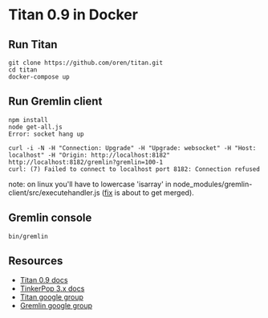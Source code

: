# Titan 0.9 in Docker

## Run Titan

```
git clone https://github.com/oren/titan.git
cd titan
docker-compose up
```

## Run Gremlin client

```
npm install
node get-all.js
Error: socket hang up
```
```
curl -i -N -H "Connection: Upgrade" -H "Upgrade: websocket" -H "Host: localhost" -H "Origin: http://localhost:8182" http://localhost:8182/gremlin?gremlin=100-1
curl: (7) Failed to connect to localhost port 8182: Connection refused
```

note: on linux you'll have to lowercase 'isarray' in node_modules/gremlin-client/src/executehandler.js ([fix](https://github.com/jbmusso/gremlin-client/pull/13) is about to get merged).

## Gremlin console

    bin/gremlin

## Resources

* [Titan 0.9 docs](http://s3.thinkaurelius.com/docs/titan/0.9.0-M2)
* [TinkerPop 3.x docs](http://tinkerpop.incubator.apache.org/docs/3.0.0-incubating)
* [Titan google group](https://groups.google.com/forum/#!forum/aureliusgraphs)
* [Gremlin google group](https://groups.google.com/forum/#!forum/gremlin-users)
